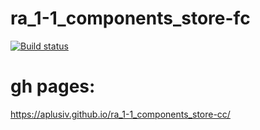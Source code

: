 # ra_1-1_components_store-fc
[![Build status](https://ci.appveyor.com/api/projects/status/mac57mujusobiw8y?svg=true)](https://ci.appveyor.com/project/AplusIv/ra-1-1-components-store-cc)


# gh pages:
https://aplusiv.github.io/ra_1-1_components_store-cc/